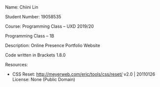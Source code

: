 Name: Chiini Lin

Student Number: 19058535

Course: Programming Class – UXD 2019/20

Programming Class – 1B

Description: Online Presence Portfolio Website

Code written in Brackets 1.8.0

Resources: 
- CSS Reset:
http://meyerweb.com/eric/tools/css/reset/ 
v2.0 | 20110126
License: None (Public Domain)